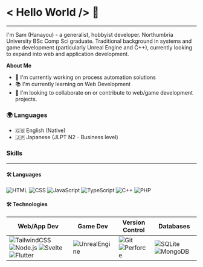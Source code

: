 # < Hello World /> 👋
---

I'm Sam (Hanayou) - a generalist, hobbyist developer. Northumbria University BSc Comp Sci graduate.
Traditional background in systems and game development (particularly Unreal Engine and C++), currently looking to expand into web and application development.

**About Me**
- 🤖 I'm currently working on process automation solutions
- 📚 I'm currently learning on Web Development
- 🤝 I'm looking to collaborate on or contribute to web/game development projects.

### 🌍 Languages
- 🇬🇧 English (Native)
- 🇯🇵 Japanese (JLPT N2 - Business level)

### Skills
---
#### 🛠️ Languages
![HTML](https://img.shields.io/badge/HTML-E34F26?style=flat&logo=HTML5&logoColor=white)
![CSS](https://img.shields.io/badge/CSS-1572B6?style=flat&logo=CSS3&logoColor=white)
![JavaScript](https://img.shields.io/badge/JavaScript-F7DF1E?style=flat&logo=JavaScript&logoColor=white)
![TypeScript](https://img.shields.io/badge/TypeScript-3178C6?style=flat&logo=Typescript&logoColor=white)
![C++](https://img.shields.io/badge/C++-00599C?style=flat&logo=Cplusplus&logoColor=white)
![PHP](https://img.shields.io/badge/PHP-777BB4?style=flat&logo=PHP&logoColor=white)


#### 🛠️ Technologies
Web/App Dev | Game Dev | Version Control | Databases
| --- | --- | --- | --- |
![TailwindCSS](https://img.shields.io/badge/TailwindCSS-06B6D4?style=flat&logo=TailwindCSS&logoColor=white) ![Node.js](https://img.shields.io/badge/Node.js-339933?style=flat&logo=Nodedotjs&logoColor=white) ![Svelte](https://img.shields.io/badge/Svelte-FF3E00?style=flat&logo=Svelte&logoColor=white) ![Flutter](https://img.shields.io/badge/Flutter-02569B?style=flat&logo=Flutter&logoColor=white) | ![UnrealEngine](https://img.shields.io/badge/Unreal%20Engine-0E1128?style=flat&logo=unrealengine&logoColor=white) | ![Git](https://img.shields.io/badge/Git-F05032?style=flat&logo=Git&logoColor=white) ![Perforce](https://img.shields.io/badge/Perforce-404040?style=flat&logo=Perforce&logoColor=white) | ![SQLite](https://img.shields.io/badge/SQLite-003B57?style=flat&logo=SQLite&logoColor=white) ![MongoDB](https://img.shields.io/badge/MongoDB-47A248?style=flat&logo=MongoDB&logoColor=white)


<!--
**Hanayou/Hanayou** is a ✨ _special_ ✨ repository because its `README.md` (this file) appears on your GitHub profile.

Here are some ideas to get you started:

- 🔭 I’m currently working on ...
- 🌱 I’m currently learning ...
- 👯 I’m looking to collaborate on ...
- 🤔 I’m looking for help with ...
- 💬 Ask me about ...
- 📫 How to reach me: ...
- 😄 Pronouns: ...
- ⚡ Fun fact: ...
-->
